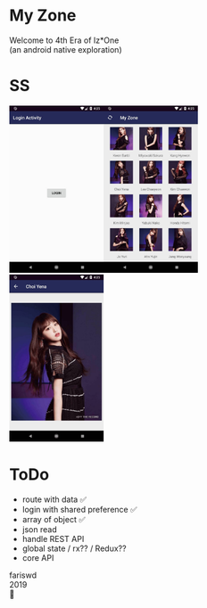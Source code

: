 # My Zone
Welcome to 4th Era of Iz*One  
(an android native exploration)  

# SS
<img src="https://raw.githubusercontent.com/fariswd/my-zone/master/ss0.jpg" height="300"><img src="https://raw.githubusercontent.com/fariswd/my-zone/master/ss1.jpg" height="300"><img src="https://raw.githubusercontent.com/fariswd/my-zone/master/ss2.jpg" height="300">

# ToDo
- route with data ✅
- login with shared preference ✅
- array of object ✅
- json read
- handle REST API
- global state / rx?? / Redux??
- core API

fariswd  
2019  
🌠